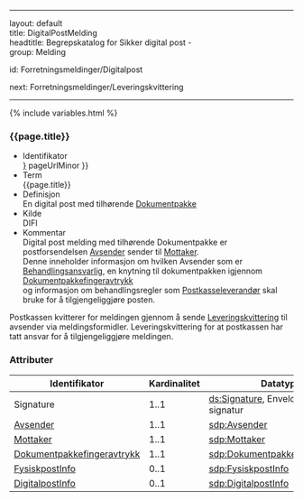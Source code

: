 -----

layout: default  
title: DigitalPostMelding  
headtitle: Begrepskatalog for Sikker digital post -  
group: Melding

id: Forretningsmeldinger/Digitalpost

next: Forretningsmeldinger/Leveringskvittering

-----

{% include variables.html %}

### {{page.title}}

  - Identifikator  
    <span style="{ pageUrlMinor ;">[}]({{)</span> pageUrlMinor }}
  - Term  
    {{page.title}}
  - Definisjon  
    En digital post med tilhørende
    [Dokumentpakke](../forretningslag/Dokumentpakke/)
  - Kilde  
    DIFI
  - Kommentar  
    Digital post melding med tilhørende Dokumentpakke er
    postforsendelsen [Avsender](../begrep/Avsender) sender til
    [Mottaker](../begrep/Mottaker).  
    Denne inneholder informasjon om hvilken Avsender som er
    [Behandlingsansvarlig](../forretningslag/Aktorer), en knytning til
    dokumentpakken igjennom
    [Dokumentpakkefingeravtrykk](../begrep/Dokumentpakkefingeravtrykk)  
    og informasjon om behandlingsregler som
    [Postkasseleverandør](../forretningslag/Aktorer) skal bruke for å
    tilgjengeliggjøre posten.

Postkassen kvitterer for meldingen gjennom å sende
[Leveringskvittering](LeveringsKvittering) til avsender via
meldingsformidler. Leveringskvittering for at postkassen har tatt ansvar
for å tilgjengeliggjøre meldingen.

### Attributer

| Identifikator                                                      | Kardinalitet | Datatype                                                                                                                                                       |
| ------------------------------------------------------------------ | ------------ | -------------------------------------------------------------------------------------------------------------------------------------------------------------- |
| Signature                                                          | 1..1         | [ds:Signature](https://www.oasis-open.org/committees/download.php/21256/wss-v1.1-spec-errata-os-SOAPMessageSecurity.htm#_Toc118717148), Enveloped XML signatur |
| [Avsender](../begrep/Avsender)                                     | 1..1         | [sdp:Avsender](../begrep/Avsender)                                                                                                                             |
| [Mottaker](../begrep/Mottaker)                                     | 1..1         | [sdp:Mottaker](../begrep/Mottaker)                                                                                                                             |
| [Dokumentpakkefingeravtrykk](../begrep/Dokumentpakkefingeravtrykk) | 1..1         | [sdp:Dokumentpakkefingeravtrykk](../begrep/Dokumentpakkefingeravtrykk)                                                                                         |
| [FysiskpostInfo](../begrep/FysiskPostInfo)                         | 0..1         | [sdp:FysiskpostInfo](../begrep/FysiskPostInfo)                                                                                                                 |
| [DigitalpostInfo](../begrep/DigitalPostInfo)                       | 0..1         | [sdp:DigitalpostInfo](../begrep/DigitalPostInfo)                                                                                                               |
